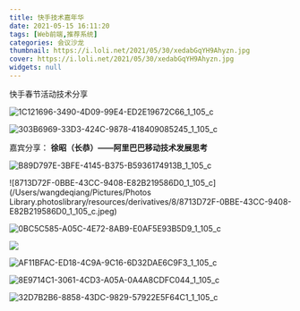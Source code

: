 ```yaml
---
title: 快手技术嘉年华
date: 2021-05-15 16:11:20
tags: [Web前端,推荐系统]
categories: 会议沙龙
thumbnail: https://i.loli.net/2021/05/30/xedabGqYH9Ahyzn.jpg
cover: https://i.loli.net/2021/05/30/xedabGqYH9Ahyzn.jpg
widgets: null
---
```


快手春节活动技术分享

<!--more-->

![1C121696-3490-4D09-99E4-ED2E19672C66_1_105_c](https://i.loli.net/2021/05/30/aHlX295VRuTLZkt.jpg)

![303B6969-33D3-424C-9878-418409085245_1_105_c](https://i.loli.net/2021/05/30/V51FYcwzICbsRgD.jpg)

嘉宾分享： **徐昭（长恭）——阿里巴巴移动技术发展思考**

![B89D797E-3BFE-4145-B375-B5936174913B_1_105_c](https://i.loli.net/2021/05/30/vgF7AOTRWPJ8bUk.jpg)

![8713D72F-0BBE-43CC-9408-E82B219586D0_1_105_c](/Users/wangdeqiang/Pictures/Photos Library.photoslibrary/resources/derivatives/8/8713D72F-0BBE-43CC-9408-E82B219586D0_1_105_c.jpeg)

![0BC5C585-A05C-4E72-8AB9-E0AF5E93B5D9_1_105_c](https://i.loli.net/2021/05/30/nYlh7adMwrT6jCu.jpg)

![](https://i.loli.net/2021/05/30/nYlh7adMwrT6jCu.jpg)

![AF11BFAC-ED18-4C9A-9C16-6D32DAE6C9F3_1_105_c](https://i.loli.net/2021/05/30/wmv9cYPO1ekK4Ja.jpg)

![8E9714C1-3061-4CD3-A05A-0A4A8CDFC044_1_105_c](https://i.loli.net/2021/05/31/aHngQCewAIFBrkG.jpg)

![32D7B2B6-8858-43DC-9829-57922E5F64C1_1_105_c](https://i.loli.net/2021/05/30/45ypUIgsCXmSkDW.jpg)

